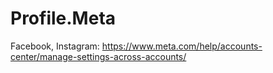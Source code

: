 # Profile.Meta
Facebook, Instagram: https://www.meta.com/help/accounts-center/manage-settings-across-accounts/
